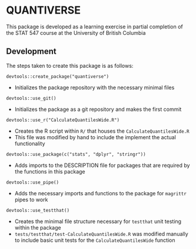 # QUANTIVERSE

This package is developed as a learning exercise in partial completion of the STAT 547 course at the University of British Columbia

## Development

The steps taken to create this package is as follows:

`devtools::create_package("quantiverse")`

- Initializes the package repository with the necessary minimal files

`devtools::use_git()`

- Initializes the package as a git repository and makes the first commit

`devtools::use_r("CalculateQuantilesWide.R")`

- Creates the R script within `R/` that houses the `CalculateQuantilesWide.R`
- This file was modified by hand to include the implement the actual functionality

`devtools::use_package(c("stats", "dplyr", "stringr"))`

- Adds imports to the DESCRIPTION file for packages that are required by the functions in this package

`devtools::use_pipe()`

- Adds the necessary imports and functions to the package for `magrittr` pipes to work

`devtools::use_testthat()`

- Creates the minimal file structure necessary for `testthat` unit testing within the package
- `tests/testthat/test-CalculateQuantilesWide.R` was modified manually to include basic unit tests for the `CalculateQuantilesWide` function